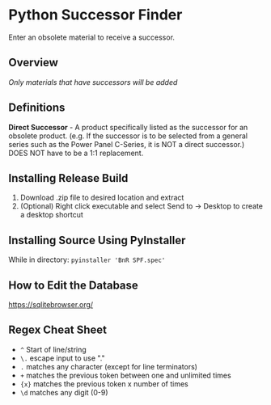 # Python Successor Finder
 Enter an obsolete material to receive a successor.

## Overview
*Only materials that have successors will be added*

## Definitions
**Direct Successor** - A product specifically listed as the successor for an obsolete product. (e.g. If the successor is to be selected from a general series such as the Power Panel C-Series, it is NOT a direct successor.) DOES NOT have to be a 1:1 replacement.

## Installing Release Build
1. Download .zip file to desired location and extract
2. (Optional) Right click executable and select Send to -> Desktop to create a desktop shortcut

## Installing Source Using PyInstaller
While in directory:
`pyinstaller 'BnR SPF.spec'`

## How to Edit the Database
https://sqlitebrowser.org/

## Regex Cheat Sheet
- `^` Start of line/string
- `\.` escape input to use "."
- `.` matches any character (except for line terminators)
- `+` matches the previous token between one and unlimited times
- `{x}` matches the previous token x number of times
- `\d` matches any digit (0-9)
 
 
